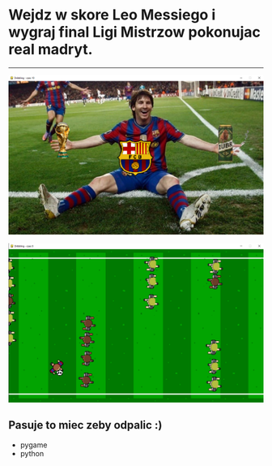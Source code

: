 # Wejdz w skore Leo Messiego i wygraj final Ligi Mistrzow pokonujac real madryt.
---
![](leo.png)

![](leo2.png)
## Pasuje to miec zeby odpalic :)
- pygame
- python 
